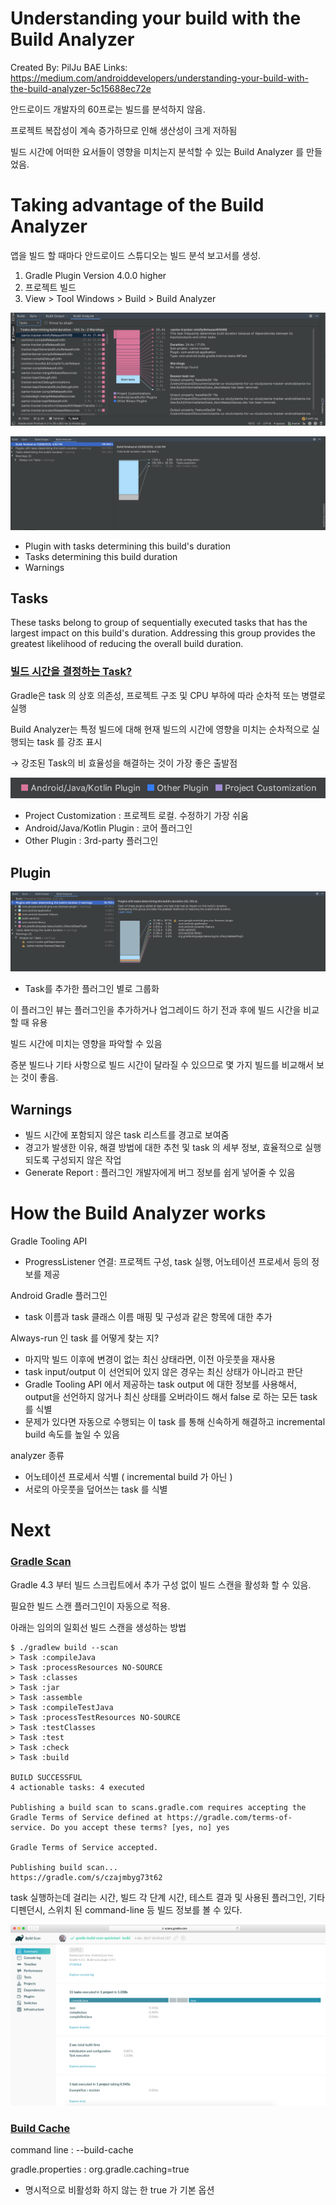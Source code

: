 # Understanding your build with the Build Analyzer

Created By: PilJu BAE
Links: https://medium.com/androiddevelopers/understanding-your-build-with-the-build-analyzer-5c15688ec72e


안드로이드 개발자의 60프로는 빌드를 분석하지 않음.

프로젝트 복잡성이 계속 증가하므로 인해 생산성이 크게 저하됨

빌드 시간에 어떠한 요서들이 영향을 미치는지 분석할 수 있는 Build Analyzer 를 만들었음.

# Taking advantage of the Build Analyzer

앱을 빌드 할 때마다 안드로이드 스튜디오는 빌드 분석 보고서를 생성.

1. Gradle Plugin Version 4.0.0 higher
2. 프로젝트 빌드
3. View > Tool Windows > Build > Build Analyzer 

![res/build_analyzer.png](res/build_analyzer.png)

![res/build_analyzer%201.png](res/build_analyzer1.png)

- Plugin with tasks determining this build's duration
- Tasks determining this build duration
- Warnings

## Tasks

These tasks belong to group of sequentially executed tasks that has the largest impact on this build's duration. Addressing this group provides the greatest likelihood of reducing the overall build duration.

### [빌드 시간을 결정하는 Task?](https://developer.android.com/studio/build/build-analyzer?utm_source=android-studio#critical-path)

Gradle은 task 의 상호 의존성, 프로젝트 구조 및 CPU 부하에 따라 순차적 또는 병렬로 실행 

Build Analyzer는 특정 빌드에 대해 현재 빌드의 시간에 영향을 미치는 순차적으로 실행되는 task 를 강조 표시

→ 강조된 Task의 비 효율성을 해결하는 것이 가장 좋은 출발점

![res/build_analyzer2.png](res/build_analyzer2.png)

- Project Customization : 프로젝트 로컬. 수정하기 가장 쉬움
- Android/Java/Kotlin Plugin : 코어 플러그인
- Other Plugin : 3rd-party 플러그인

## Plugin

![res/build_analyzer3.png](res/build_analyzer3.png)

- Task를 추가한 플러그인 별로 그룹화

이 플러그인 뷰는 플러그인을 추가하거나 업그레이드 하기 전과 후에 빌드 시간을 비교할 때 유용

빌드 시간에 미치는 영향을 파악할 수 있음

증분 빌드나 기타 사항으로 빌드 시간이 달라질 수 있으므로 몇 가지 빌드를 비교해서 보는 것이 좋음.

## Warnings

- 빌드 시간에 포함되지 않은 task 리스트를 경고로 보여줌
- 경고가 발생한 이유, 해결 방법에 대한 추천 및 task 의 세부 정보, 효율적으로 실행되도록 구성되지 않은 작업
- Generate Report : 플러그인 개발자에게 버그 정보를 쉽게 넣어줄 수 있음

# How the Build Analyzer works

Gradle Tooling API 

- ProgressListener 연결: 프로젝트 구성, task 실행, 어노테이션 프로세서 등의 정보를 제공

Android Gradle 플러그인

- task 이름과 task 클래스 이름 매핑 및 구성과 같은 항목에 대한 추가

Always-run 인 task 를 어떻게 찾는 지?

- 마지막 빌드 이후에 변경이 없는 최신 상태라면, 이전 아웃풋을 재사용
- task input/output 이 선언되어 있지 않은 경우는 최신 상태가 아니라고 판단
- Gradle Tooling API 에서 제공하는 task output 에 대한 정보를 사용해서, output을 선언하지 않거나 최신 상태를 오버라이드 해서 false 로 하는 모든 task 를 식별
- 문제가 있다면 자동으로 수행되는 이 task 를 통해 신속하게 해결하고 incremental build 속도를 높일 수 있음

analyzer 종류

- 어노테이션 프로세서 식별 ( incremental build 가 아닌 )
- 서로의 아웃풋을 덮어쓰는 task 를 식별

# Next

### [Gradle Scan](https://guides.gradle.org/creating-build-scans/)

Gradle 4.3 부터 빌드 스크립트에서 추가 구성 없이 빌드 스캔을 활성화 할 수 있음. 

필요한 빌드 스캔 플러그인이 자동으로 적용.

아래는 임의의 일회선 빌드 스캔을 생성하는 방법

```
$ ./gradlew build --scan
> Task :compileJava
> Task :processResources NO-SOURCE
> Task :classes
> Task :jar
> Task :assemble
> Task :compileTestJava
> Task :processTestResources NO-SOURCE
> Task :testClasses
> Task :test
> Task :check
> Task :build

BUILD SUCCESSFUL
4 actionable tasks: 4 executed

Publishing a build scan to scans.gradle.com requires accepting the Gradle Terms of Service defined at https://gradle.com/terms-of-service. Do you accept these terms? [yes, no] yes

Gradle Terms of Service accepted.

Publishing build scan...
https://gradle.com/s/czajmbyg73t62
```

task 실행하는데 걸리는 시간, 빌드 각 단계 시간, 테스트 결과 및 사용된 플러그인, 기타 디펜던시, 스위치 된 command-line 등 빌드 정보를 볼 수 있다.

![res/build_analyzer4.png](res/build_analyzer4.png)

### [Build Cache](https://docs.gradle.org/current/userguide/build_cache.html)

command line : --build-cache

gradle.properties : org.gradle.caching=true

- 명시적으로 비활성화 하지 않는 한 true 가 기본 옵션